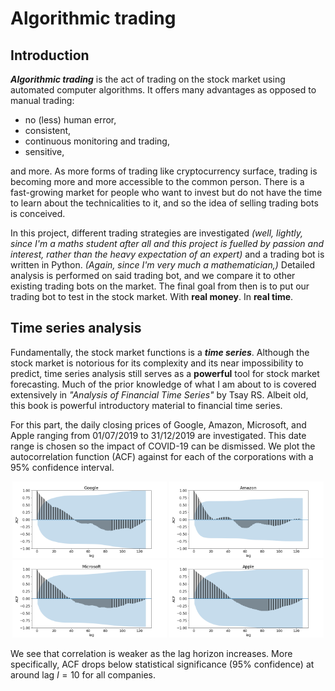 # Algorithmic trading

## Introduction

***Algorithmic trading*** is the act of trading on the stock market using automated computer algorithms. It offers many advantages as opposed to manual trading: 
- no (less) human error,
- consistent,
- continuous monitoring and trading,
- sensitive, 
</a>
and more. As more forms of trading like cryptocurrency surface, trading is becoming more and more accessible to the common person. There is a fast-growing market for people who want to invest but do not have the time to learn about the technicalities to it, and so the idea of selling trading bots is conceived. 

In this project, different trading strategies are investigated *(well, lightly, since I'm a maths student after all and this project is fuelled by passion and interest, rather than the heavy expectation of an expert)* and a trading bot is written in Python. *(Again, since I'm very much a mathematician,)* Detailed analysis is performed on said trading bot, and we compare it to other existing trading bots on the market. The final goal from then is to put our trading bot to test in the stock market. With **real money**. In **real time**. 


## Time series analysis

Fundamentally, the stock market functions is a ***time series***. Although the stock market is notorious for its complexity and its near impossibility to predict, time series analysis still serves as a **powerful** tool for stock market forecasting. Much of the prior knowledge of what I am about to is covered extensively in *"Analysis of Financial Time Series"* by Tsay RS. Albeit old, this book is powerful introductory material to financial time series. 

For this part, the daily closing prices of Google, Amazon, Microsoft, and Apple ranging from 01/07/2019 to 31/12/2019 are investigated. This date range is chosen so the impact of COVID-19 can be dismissed. We plot the autocorrelation function (ACF) against for each of the corporations with a 95% confidence interval. 

<p align="center">
  <img src="graphs/goog_acf.png" width=49% height=49%>
  <img src="graphs/amzn_acf.png" width=49% height=49%>
  <img src="graphs/msft_acf.png" width=49% height=49%>
  <img src="graphs/aapl_acf.png" width=49% height=49%>
</p>

We see that correlation is weaker as the lag horizon increases. More specifically, ACF drops below statistical significance (95% confidence) at around lag $l=10$ for all companies. 
<!--- This is a good indication that an AutoRegressive Integrated Moving Average (ARIMA) model should be used for forecasting. But... we shall start slow, with an AutoRegressive (AR) model first. --->
